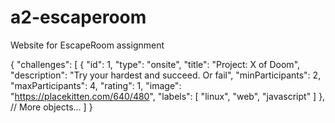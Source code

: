 # a2-escaperoom
 Website for EscapeRoom assignment


{
    "challenges": [
        {
            "id": 1,
            "type": "onsite",
            "title": "Project: X of Doom",
            "description": "Try your hardest and succeed. Or fail",
            "minParticipants": 2,
            "maxParticipants": 4,
            "rating": 1,
            "image": "https://placekitten.com/640/480",
            "labels": [
                "linux",
                "web",
                "javascript"
            ]
        },
        // More objects...
    ]
}